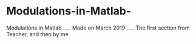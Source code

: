 # Modulations-in-Matlab-
Modulations in Matlab .....
Made on March 2019 .....
The first section from Teacher, and then by me
